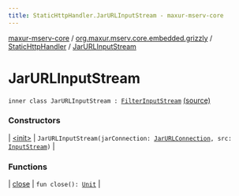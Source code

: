 ```yaml
---
title: StaticHttpHandler.JarURLInputStream - maxur-mserv-core
---
```


[maxur-mserv-core](../../../index.html) / [org.maxur.mserv.core.embedded.grizzly](../../index.html) / [StaticHttpHandler](../index.html) / [JarURLInputStream](.)

# JarURLInputStream

`inner class JarURLInputStream : `[`FilterInputStream`](http://docs.oracle.com/javase/8/docs/api/java/io/FilterInputStream.html) [(source)](https://github.com/myunusov/maxur-mserv/tree/master/maxur-mserv-core/src/main/kotlin/org/maxur/mserv/core/embedded/grizzly/StaticHttpHandler.kt#L104)

### Constructors

| [&lt;init&gt;](-init-.html) | `JarURLInputStream(jarConnection: `[`JarURLConnection`](http://docs.oracle.com/javase/8/docs/api/java/net/JarURLConnection.html)`, src: `[`InputStream`](http://docs.oracle.com/javase/8/docs/api/java/io/InputStream.html)`)` |

### Functions

| [close](close.html) | `fun close(): `[`Unit`](https://kotlinlang.org/api/latest/jvm/stdlib/kotlin/-unit/index.html) |


